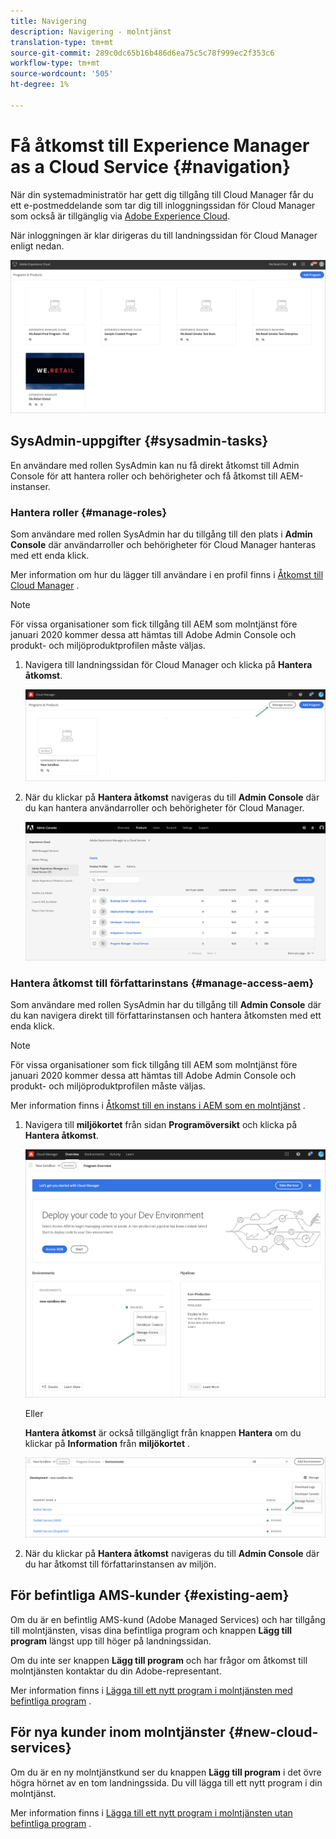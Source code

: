 ```yaml
---
title: Navigering
description: Navigering - molntjänst
translation-type: tm+mt
source-git-commit: 289c0dc65b16b486d6ea75c5c78f999ec2f353c6
workflow-type: tm+mt
source-wordcount: '505'
ht-degree: 1%

---
```



# Få åtkomst till Experience Manager as a Cloud Service {#navigation}

När din systemadministratör har gett dig tillgång till Cloud Manager får du ett e-postmeddelande som tar dig till inloggningssidan för Cloud Manager som också är tillgänglig via [Adobe Experience Cloud](https://my.cloudmanager.adobe.com/).

När inloggningen är klar dirigeras du till landningssidan för Cloud Manager enligt nedan.

![](assets/first_timelogin1.png)

## SysAdmin-uppgifter {#sysadmin-tasks}

En användare med rollen SysAdmin kan nu få direkt åtkomst till Admin Console för att hantera roller och behörigheter och få åtkomst till AEM-instanser.

### Hantera roller {#manage-roles}

Som användare med rollen SysAdmin har du tillgång till den plats i **Admin Console** där användarroller och behörigheter för Cloud Manager hanteras med ett enda klick.

Mer information om hur du lägger till användare i en profil finns i [Åtkomst till Cloud Manager](https://docs.adobe.com/content/help/en/experience-manager-cloud-service/security/ims-support.html#accessing-cloud-manager) .

>[!NOTE]
>För vissa organisationer som fick tillgång till AEM som molntjänst före januari 2020 kommer dessa att hämtas till Adobe Admin Console och produkt- och miljöproduktprofilen måste väljas.

1. Navigera till landningssidan för Cloud Manager och klicka på **Hantera åtkomst**.

   ![](assets/sys-admin5.png)

1. När du klickar på **Hantera åtkomst** navigeras du till **Admin Console** där du kan hantera användarroller och behörigheter för Cloud Manager.

   ![](assets/sys-admin1.png)

### Hantera åtkomst till författarinstans {#manage-access-aem}

Som användare med rollen SysAdmin har du tillgång till **Admin Console** där du kan navigera direkt till författarinstansen och hantera åtkomsten med ett enda klick.

>[!NOTE]
>För vissa organisationer som fick tillgång till AEM som molntjänst före januari 2020 kommer dessa att hämtas till Adobe Admin Console och produkt- och miljöproduktprofilen måste väljas.

Mer information finns i [Åtkomst till en instans i AEM som en molntjänst](https://docs.adobe.com/content/help/en/experience-manager-cloud-service/security/ims-support.html#accessing-instance-cloud-service) .

1. Navigera till **miljökortet** från sidan **Programöversikt** och klicka på **Hantera åtkomst**.

   ![](assets/sys-admin6.png)

   Eller

   **Hantera åtkomst** är också tillgängligt från knappen **Hantera** om du klickar på **Information** från **miljökortet** .

   ![](assets/sys-admin4.png)

1. När du klickar på **Hantera åtkomst** navigeras du till **Admin Console** där du har åtkomst till författarinstansen av miljön.

## För befintliga AMS-kunder {#existing-aem}

Om du är en befintlig AMS-kund (Adobe Managed Services) och har tillgång till molntjänsten, visas dina befintliga program och knappen **Lägg till program** längst upp till höger på landningssidan.

Om du inte ser knappen **Lägg till program** och har frågor om åtkomst till molntjänsten kontaktar du din Adobe-representant.

Mer information finns i [Lägga till ett nytt program i molntjänsten med befintliga program](/help/onboarding/getting-access-to-aem-in-cloud/first-time-login.md#existing-program) .

## För nya kunder inom molntjänster {#new-cloud-services}

Om du är en ny molntjänstkund ser du knappen **Lägg till program** i det övre högra hörnet av en tom landningssida. Du vill lägga till ett nytt program i din molntjänst.

Mer information finns i [Lägga till ett nytt program i molntjänsten utan befintliga program](/help/onboarding/getting-access-to-aem-in-cloud/first-time-login.md#no-program) .

